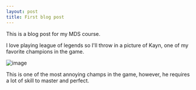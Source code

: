 ```yaml
---
layout: post
title: First blog post
---
```


This is a blog post for my MDS course.

I love playing league of legends so I'll throw in a picture of Kayn, one of my favorite champions in the game.

![image](https://www.google.com/url?sa=i&source=images&cd=&ved=2ahUKEwjR0arQ9djkAhWRtZ4KHe43BXcQjRx6BAgBEAQ&url=https%3A%2F%2Fleagueoflegends.fandom.com%2Fwiki%2FKayn&psig=AOvVaw1uJzhSO3vocfpXzQyjMGKz&ust=1568846188997272)

This is one of the most annoying champs in the game, however, he requires a lot of skill to master and perfect.